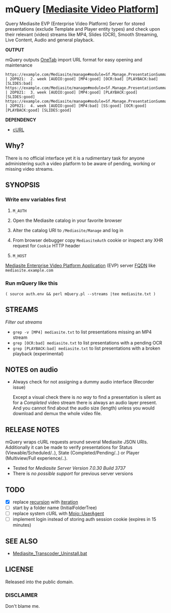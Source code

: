 # mQuery \[[Mediasite Video Platform](http://www.sonicfoundry.com/mediasite/)\]

Query Mediasite EVP (Enterprise Video Platform) Server for stored presentations (exclude Template and Player entity types) and check upon their relevant (video) streams like MP4, Slides (OCR), Smooth Streaming, Live Content, Audio and general playback.

__OUTPUT__

mQuery outputs [OneTab](https://www.one-tab.com/) import URL format for easy opening and maintenance

```
https://example.com/Mediasite/manage#module=Sf.Manage.PresentationSummary&args[id]=XXX | 2OP821:  2. week [AUDIO:good] [MP4:good] [OCR:bad] [PLAYBACK:bad] [SLIDES:bad]
https://example.com/Mediasite/manage#module=Sf.Manage.PresentationSummary&args[id]=XXX | 2OP821:  3. week [AUDIO:good] [MP4:good] [PLAYBACK:good] [SLIDES:good]
https://example.com/Mediasite/manage#module=Sf.Manage.PresentationSummary&args[id]=XXX | 2OP821:  4. week [AUDIO:good] [MP4:bad] [SS:good] [OCR:good] [PLAYBACK:good] [SLIDES:good]
```

__DEPENDENCY__

* [cURL](https://curl.haxx.se/download.html#Win32)

## Why?

There is no official interface yet it is a rudimentary task for anyone administering such a video platform to be aware of pending, working or missing video streams.

## SYNOPSIS

### Write env variables first

1. `M_AUTH`

  0. Open the Mediasite catalog in your favorite browser

  1. Alter the catalog URI to `/Mediasite/Manage` and log in

  2. From browser debugger copy `MediasiteAuth` cookie or inspect any XHR request for `Cookie` HTTP header

2. `M_HOST`

  [Mediasite Enterprise Video Platform Application](http://www.sonicfoundry.com/wp-content/uploads/2015/03/Mediasite-Video-Platform-7.0.29.pdf) (EVP) server [FQDN](https://en.wikipedia.org/wiki/Fully_qualified_domain_name) like `mediasite.example.com`

### Run mQuery like this

`( source auth.env && perl mQuery.pl --streams |tee mediasite.txt )`

## STREAMS

*Filter out streams*

* `grep -v [MP4] mediasite.txt` to list presentations missing an MP4 stream
* `grep [OCR:bad] mediasite.txt` to list presentations with a pending OCR
* `grep [PLAYBACK:bad] mediasite.txt` to list presentations with a broken playback (experimental)

## NOTES on audio

* Always check for not assigning a dummy audio interface (Recorder issue)

  Except a visual check there is *no way* to find a presentation is silent
  as for a *Completed* video stream there is always an audio layer
  present. And you cannot find about the audio size (length) unless you would
  download and demux the whole video file.

## RELEASE NOTES

mQuery wraps cURL requests around several Mediasite JSON URIs. Additionally it can be made to verify presentations for Status (Viewable/Scheduled/..), State (Completed/Pending/..) or Player (Multiview/Full experience/..).

- Tested for *Mediasite Server Version 7.0.30 Build 3737*
- There is *no possible support* for previous server versions

## TODO

- [x] replace [recursion](https://stackoverflow.com/a/15688105/1824796) with [iteration](http://blog.moertel.com/tags/recursion.html)
- [ ] start by a folder name (InitialFolderTree)
- [ ] replace system cURL with [Mojo::UserAgent](https://metacpan.org/pod/Mojo::UserAgent)
- [ ] implement login instead of storing auth session cookie (expires in 15 minutes)

## SEE ALSO

- [Mediasite_Transcoder_Uninstall.bat](https://gist.github.com/paveljurca/5af930983f2e9fd87a159db386efe6df)

## LICENSE

Released into the public domain.

### DISCLAIMER

Don't blame me.
